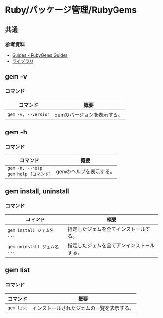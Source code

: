 # Ruby/パッケージ管理/RubyGems

## 共通

### 参考資料

- [Guides - RubyGems Guides](https://guides.rubygems.org/)
- [ライブラリ](https://www.ruby-lang.org/ja/libraries/)

## gem -v

### コマンド

| コマンド             | 概要                        |
| -------------------- | --------------------------- |
| `gem -v, --version` | gemのバージョンを表示する。 |

## gem -h

### コマンド

| コマンド                                     | 概要                    |
| -------------------------------------------- | ----------------------- |
| `gem -h, --help`<br />`gem help [コマンド]` | gemのヘルプを表示する。 |

## gem install, uninstall

### コマンド

| コマンド                      | 概要                                       |
| ----------------------------- | ------------------------------------------ |
| `gem install ジェム名 ...`   | 指定したジェムを全てインストールする。     |
| `gem uninstall ジェム名 ...` | 指定したジェムを全てアンインストールする。 |

## gem list

### コマンド

| コマンド    | 概要                                       |
| ----------- | ------------------------------------------ |
| `gem list` | インストールされたジェムの一覧を表示する。 |
